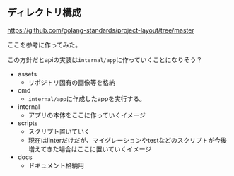 ## ディレクトリ構成

https://github.com/golang-standards/project-layout/tree/master

ここを参考に作ってみた。

この方針だとapiの実装は`internal/app`に作っていくことになりそう？

- assets
  - リポジトリ固有の画像等を格納
- cmd
  - `internal/app`に作成したappを実行する。
- internal
  - アプリの本体をここに作っていくイメージ
- scripts
  - スクリプト置いていく
  - 現在はlinterだけだが、マイグレーションやtestなどのスクリプトが今後増えてきた場合はここに置いていくイメージ
- docs
  - ドキュメント格納用